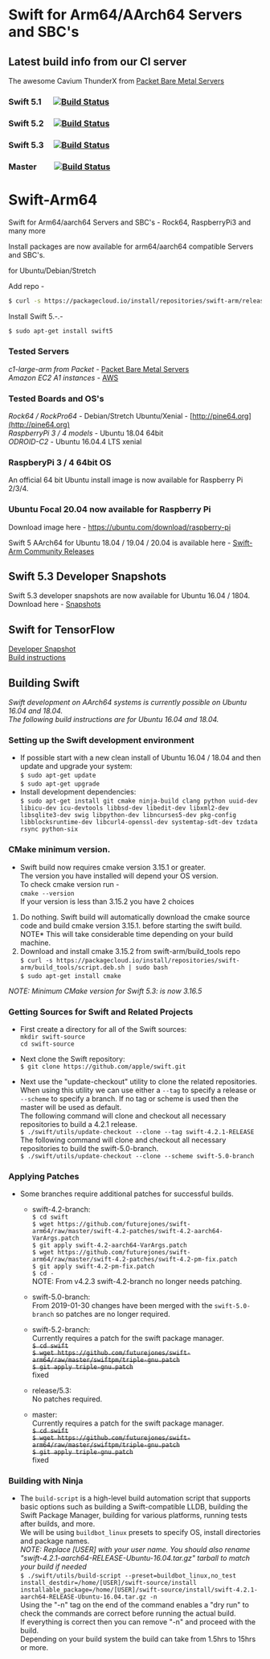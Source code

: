 # Swift for Arm64/AArch64 Servers and SBC's
## Latest build info from our CI server
The awesome Cavium ThunderX from [Packet Bare Metal Servers](https://www.packet.com/cloud/servers/c1-large-arm/)

### Swift 5.1 &nbsp;&nbsp;&nbsp;&nbsp; [![Build Status](http://futurejones.xyz:8080/job/swift-5.1-aarch64/badge/icon)](http://futurejones.xyz:8080/job/swift-5.1-aarch64/)
### Swift 5.2 &nbsp;&nbsp;&nbsp; [![Build Status](http://futurejones.xyz:8080/job/swift-5.2-aarch64/badge/icon)](http://futurejones.xyz:8080/job/swift-5.2-aarch64/)
### Swift 5.3 &nbsp;&nbsp;&nbsp; [![Build Status](http://futurejones.xyz:8080/view/swift-5.3/job/swift-5.3-aarch64-16.04/badge/icon)](http://futurejones.xyz:8080/view/swift-5.3/job/swift-5.3-aarch64-16.04/)
### Master &nbsp;&nbsp;&nbsp;&nbsp;&nbsp;&nbsp;&nbsp; [![Build Status](http://futurejones.xyz:8080/job/swift-master-aarch64/badge/icon)](http://futurejones.xyz:8080/job/swift-master-aarch64/)

# Swift-Arm64
Swift for Arm64/aarch64 Servers and SBC's - Rock64, RaspberryPi3 and many more

Install packages are now available for arm64/aarch64 compatible Servers and SBC's.

for Ubuntu/Debian/Stretch

Add repo -

```bash
$ curl -s https://packagecloud.io/install/repositories/swift-arm/release/script.deb.sh | sudo bash
``` 

Install Swift 5.-.- 

```bash
$ sudo apt-get install swift5
```
### Tested Servers
*c1-large-arm from Packet* - [Packet Bare Metal Servers](https://www.packet.com/cloud/servers/c1-large-arm/)  
*Amazon EC2 A1 instances* - [AWS](https://aws.amazon.com/ec2/instance-types/a1/)
### Tested Boards and OS's

*Rock64 / RockPro64* - Debian/Stretch Ubuntu/Xenial - [http://pine64.org](http://pine64.org)  
*RaspberryPi 3 / 4 models* - Ubuntu 18.04 64bit  
*ODROID-C2* - Ubuntu 16.04.4 LTS xenial

### RaspberyPi 3 / 4 64bit OS

An official 64 bit Ubuntu install image is now available for Raspberry Pi 2/3/4.

### Ubuntu Focal 20.04 now available for Raspberry Pi  
Download image here - https://ubuntu.com/download/raspberry-pi  

Swift 5 AArch64 for Ubuntu 18.04 / 19.04 / 20.04 is available here - [Swift-Arm Community Releases](https://packagecloud.io/app/swift-arm/release)

## Swift 5.3 Developer Snapshots
Swift 5.3 developer snapshots are now available for Ubuntu 16.04 / 1804.  
Download here - [Snapshots](https://github.com/futurejones/swift-arm64/releases/tag/v5.3-dev-snapshot)

## Swift for TensorFlow
[Developer Snapshot](https://github.com/futurejones/swift-arm64/releases/tag/swift-for-tensorflow-dev)  
[Build instructions](https://github.com/futurejones/swift-arm64/blob/master/swift-for-tensorflow-patches/BUILD.md#build-instructions-for-swift-for-tensorflow-on-ubuntu-1604)

## Building Swift

*Swift development on AArch64 systems is currently possible on Ubuntu 16.04 and 18.04.*  
*The following build instructions are for Ubuntu 16.04 and 18.04.*

### Setting up the Swift development environment
* If possible start with a new clean install of Ubuntu 16.04 / 18.04 and then update and upgrade your system:  
```$ sudo apt-get update```  
```$ sudo apt-get upgrade```
* Install development dependencies:  
```$ sudo apt-get install git cmake ninja-build clang python uuid-dev libicu-dev icu-devtools libbsd-dev libedit-dev libxml2-dev libsqlite3-dev swig libpython-dev libncurses5-dev pkg-config libblocksruntime-dev libcurl4-openssl-dev systemtap-sdt-dev tzdata rsync python-six```  

### CMake minimum version.
* Swift build now requires cmake version 3.15.1 or greater.  
The version you have installed will depend your OS version.  
To check cmake version run -  
```cmake --version```  
If your version is less than 3.15.2 you have 2 choices  
1. Do nothing. Swift build will automatically download the cmake source code and build cmake version 3.15.1. before starting the swift build. NOTE* This will take considerable time depending on your build machine.  
2. Download and install cmake 3.15.2 from swift-arm/build_tools repo  
```$ curl -s https://packagecloud.io/install/repositories/swift-arm/build_tools/script.deb.sh | sudo bash```  
```$ sudo apt-get install cmake```  

*NOTE: Minimum CMake version for Swift 5.3: is now 3.16.5*

### Getting Sources for Swift and Related Projects
* First create a directory for all of the Swift sources:  
```mkdir swift-source```  
```cd swift-source```

* Next clone the Swift repository:  
```$ git clone https://github.com/apple/swift.git```

* Next use the "update-checkout" utility to clone the related repositories. When using this utility we can use either a `--tag` to specify a release or `--scheme` to specify a branch. If no tag or scheme is used then the master will be used as default.  
The following command will clone and checkout all necessary repositories to build a 4.2.1 release.  
```$ ./swift/utils/update-checkout --clone --tag swift-4.2.1-RELEASE```  
The following command will clone and checkout all necessary repositories to build the swift-5.0-branch.  
```$ ./swift/utils/update-checkout --clone --scheme swift-5.0-branch```

### Applying Patches
* Some branches require additional patches for successful builds.  
  * swift-4.2-branch:  
  ```$ cd swift```  
  ```$ wget https://github.com/futurejones/swift-arm64/raw/master/swift-4.2-patches/swift-4.2-aarch64-VarArgs.patch```  
  ```$ git apply swift-4.2-aarch64-VarArgs.patch```  
  ```$ wget https://github.com/futurejones/swift-arm64/raw/master/swift-4.2-patches/swift-4.2-pm-fix.patch```  
  ```$ git apply swift-4.2-pm-fix.patch```  
  ```$ cd -```  
  NOTE: From v4.2.3 swift-4.2-branch no longer needs patching.
  
  * swift-5.0-branch:  
  From 2019-01-30 changes have been merged with the `swift-5.0-branch` so patches are no longer required.

  * swift-5.2-branch:  
  Currently requires a patch for the swift package manager.  
  ~~```$ cd swift```~~  
  ~~```$ wget https://github.com/futurejones/swift-arm64/raw/master/swiftpm/triple-gnu.patch```~~  
  ~~```$ git apply triple-gnu.patch```~~  
  fixed  

  * release/5.3:  
  No patches required.  
  
  * master:  
  Currently requires a patch for the swift package manager.  
  ~~```$ cd swift```~~  
  ~~```$ wget https://github.com/futurejones/swift-arm64/raw/master/swiftpm/triple-gnu.patch```~~  
  ~~```$ git apply triple-gnu.patch```~~  
  fixed
  

### Building with Ninja
* The ```build-script``` is a high-level build automation script that supports basic options such as building a Swift-compatible LLDB, building the Swift Package Manager, building for various platforms, running tests after builds, and more.  
We will be using ```buildbot_linux``` presets to specify OS, install directories and package names.  
*NOTE: Replace [USER] with your user name. You should also rename "swift-4.2.1-aarch64-RELEASE-Ubuntu-16.04.tar.gz" tarball to match your build if needed*  
```$ ./swift/utils/build-script --preset=buildbot_linux,no_test install_destdir=/home/[USER]/swift-source/install installable_package=/home/[USER]/swift-source/install/swift-4.2.1-aarch64-RELEASE-Ubuntu-16.04.tar.gz -n```  
Using the "-n" tag on the end of the command enables a "dry run" to check the commands are correct before running the actual build.  
If everything is correct then you can remove "-n" and proceed with the build.  
Depending on your build system the build can take from 1.5hrs to 15hrs or more.  
